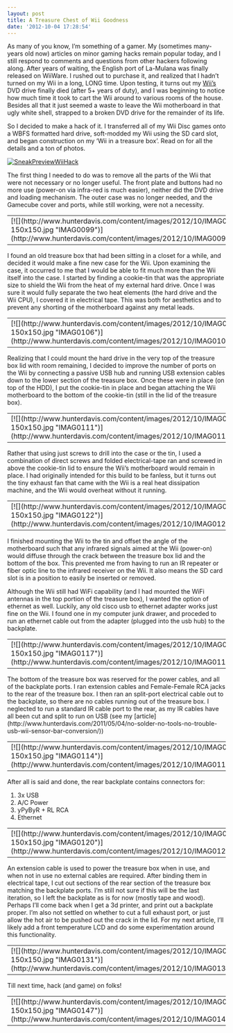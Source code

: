 ```yaml
---
layout: post
title: A Treasure Chest of Wii Goodness
date: '2012-10-04 17:28:54'
---
```



As many of you know, I’m something of a gamer. My (sometimes many-years old now) articles on minor gaming hacks remain popular today, and I still respond to comments and questions from other hackers following along. After years of waiting, the English port of La-Mulana was finally released on WiiWare. I rushed out to purchase it, and realized that I hadn’t turned on my Wii in a long, LONG time. Upon testing, it turns out my [Wii’s](http://www.hunterdavis.com/2011/05/04/no-solder-no-tools-no-trouble-usb-wii-sensor-bar-conversion/) DVD drive finally died (after 5+ years of duty), and I was beginning to notice how much time it took to cart the Wii around to various rooms of the house. Besides all that it just seemed a waste to leave the Wii motherboard in that ugly white shell, strapped to a broken DVD drive for the remainder of its life.

So I decided to make a hack of it. I transferred all of my Wii Disc games onto a WBFS formatted hard drive, soft-modded my Wii using the SD card slot, and began construction on my ‘Wii in a treasure box’. Read on for all the details and a ton of photos.

[![](http://www.hunterdavis.com/content/images/2012/10/SneakPreviewWiiHack-300x206.png "SneakPreviewWiiHack")](http://www.hunterdavis.com/content/images/2012/10/SneakPreviewWiiHack.png)

The first thing I needed to do was to remove all the parts of the Wii that were not necessary or no longer useful. The front plate and buttons had no more use (power-on via infra-red is much easier), neither did the DVD drive and loading mechanism. The outer case was no longer needed, and the Gamecube cover and ports, while still working, were not a necessity.

<table><tr><td>[![](http://www.hunterdavis.com/content/images/2012/10/IMAG0099-150x150.jpg "IMAG0099")](http://www.hunterdavis.com/content/images/2012/10/IMAG0099.jpg)</td><td>[![](http://www.hunterdavis.com/content/images/2012/10/IMAG0100-150x150.jpg "IMAG0100")](http://www.hunterdavis.com/content/images/2012/10/IMAG0100.jpg)</td><td>[![](http://www.hunterdavis.com/content/images/2012/10/IMAG0102-150x150.jpg "IMAG0102")](http://www.hunterdavis.com/content/images/2012/10/IMAG0102.jpg)</td><td>[![](http://www.hunterdavis.com/content/images/2012/10/IMAG0101-150x150.jpg "IMAG0101")](http://www.hunterdavis.com/content/images/2012/10/IMAG0101.jpg)</td></tr></table>I found an old treasure box that had been sitting in a closet for a while, and decided it would make a fine new case for the Wii. Upon examining the case, it occurred to me that I would be able to fit much more than the Wii itself into the case. I started by finding a cookie-tin that was the appropriate size to shield the Wii from the heat of my external hard drive. Once I was sure it would fully separate the two heat elements (the hard drive and the Wii CPU), I covered it in electrical tape. This was both for aesthetics and to prevent any shorting of the motherboard against any metal leads.

<table><tr><td>[![](http://www.hunterdavis.com/content/images/2012/10/IMAG0106-150x150.jpg "IMAG0106")](http://www.hunterdavis.com/content/images/2012/10/IMAG0106.jpg)</td><td>[![](http://www.hunterdavis.com/content/images/2012/10/IMAG0107-150x150.jpg "IMAG0107")](http://www.hunterdavis.com/content/images/2012/10/IMAG0107.jpg)</td><td>[![](http://www.hunterdavis.com/content/images/2012/10/IMAG0108-150x150.jpg "IMAG0108")](http://www.hunterdavis.com/content/images/2012/10/IMAG0108.jpg)</td><td>[![](http://www.hunterdavis.com/content/images/2012/10/IMAG0105-150x150.jpg "IMAG0105")](http://www.hunterdavis.com/content/images/2012/10/IMAG0105.jpg)</td></tr></table>Realizing that I could mount the hard drive in the very top of the treasure box lid with room remaining, I decided to improve the number of ports on the Wii by connecting a passive USB hub and running USB extension cables down to the lower section of the treasure box. Once these were in place (on top of the HDD), I put the cookie-tin in place and began attaching the Wii motherboard to the bottom of the cookie-tin (still in the lid of the treasure box).

<table><tr><td>[![](http://www.hunterdavis.com/content/images/2012/10/IMAG0111-150x150.jpg "IMAG0111")](http://www.hunterdavis.com/content/images/2012/10/IMAG0111.jpg)</td><td>[![](http://www.hunterdavis.com/content/images/2012/10/IMAG0112-150x150.jpg "IMAG0112")](http://www.hunterdavis.com/content/images/2012/10/IMAG0112.jpg)</td><td>[![](http://www.hunterdavis.com/content/images/2012/10/IMAG0116-150x150.jpg "IMAG0116")](http://www.hunterdavis.com/content/images/2012/10/IMAG0116.jpg)</td><td>[![](http://www.hunterdavis.com/content/images/2012/10/IMAG0104-150x150.jpg "IMAG0104")](http://www.hunterdavis.com/content/images/2012/10/IMAG0104.jpg)</td></tr></table>Rather that using just screws to drill into the case or the tin, I used a combination of direct screws and folded electrical-tape ran and screwed in above the cookie-tin lid to ensure the Wii’s motherboard would remain in place. I had originally intended for this build to be fanless, but it turns out the tiny exhaust fan that came with the Wii is a real heat dissipation machine, and the Wii would overheat without it running.

<table><tr><td>[![](http://www.hunterdavis.com/content/images/2012/10/IMAG0122-150x150.jpg "IMAG0122")](http://www.hunterdavis.com/content/images/2012/10/IMAG0122.jpg)</td><td>[![](http://www.hunterdavis.com/content/images/2012/10/IMAG0146-150x150.jpg "IMAG0146")](http://www.hunterdavis.com/content/images/2012/10/IMAG0146.jpg)</td></tr></table>I finished mounting the Wii to the tin and offset the angle of the motherboard such that any infrared signals aimed at the Wii (power-on) would diffuse through the crack between the treasure box lid and the bottom of the box. This prevented me from having to run an IR repeater or fiber optic line to the infrared receiver on the Wii. It also means the SD card slot is in a position to easily be inserted or removed.

Although the Wii still had WiFi capability (and I had mounted the WiFi antennas in the top portion of the treasure box), I wanted the option of ethernet as well. Luckily, any old cisco usb to ethernet adapter works just fine on the Wii. I found one in my computer junk drawer, and proceded to run an ethernet cable out from the adapter (plugged into the usb hub) to the backplate.

<table><tr><td>[![](http://www.hunterdavis.com/content/images/2012/10/IMAG0117-150x150.jpg "IMAG0117")](http://www.hunterdavis.com/content/images/2012/10/IMAG0117.jpg)</td><td>[![](http://www.hunterdavis.com/content/images/2012/10/IMAG0118-150x150.jpg "IMAG0118")](http://www.hunterdavis.com/content/images/2012/10/IMAG0118.jpg)</td></tr></table>The bottom of the treasure box was reserved for the power cables, and all of the backplate ports. I ran extension cables and Female-Female RCA jacks to the rear of the treasure box. I then ran an split-port electrical cable out to the backplate, so there are no cables running out of the treasure box. I neglected to run a standard IR cable port to the rear, as my IR cables have all been cut and split to run on USB (see my [article](http://www.hunterdavis.com/2011/05/04/no-solder-no-tools-no-trouble-usb-wii-sensor-bar-conversion/))

<table><tr><td>[![](http://www.hunterdavis.com/content/images/2012/10/IMAG0114-150x150.jpg "IMAG0114")](http://www.hunterdavis.com/content/images/2012/10/IMAG0114.jpg)</td></tr></table>After all is said and done, the rear backplate contains connectors for:

1. 3x USB
2. A/C Power
3. yPyByR + RL RCA
4. Ethernet

<table><tr><td>[![](http://www.hunterdavis.com/content/images/2012/10/IMAG0120-150x150.jpg "IMAG0120")](http://www.hunterdavis.com/content/images/2012/10/IMAG0120.jpg)</td><td>[![](http://www.hunterdavis.com/content/images/2012/10/IMAG01201-150x150.jpg "IMAG0120")](http://www.hunterdavis.com/content/images/2012/10/IMAG01201.jpg)</td><td>[![](http://www.hunterdavis.com/content/images/2012/10/IMAG0121-150x150.jpg "IMAG0121")](http://www.hunterdavis.com/content/images/2012/10/IMAG0121.jpg)</td><td>[![](http://www.hunterdavis.com/content/images/2012/10/IMAG0127-150x150.jpg "IMAG0127")](http://www.hunterdavis.com/content/images/2012/10/IMAG0127.jpg)</td></tr></table>An extension cable is used to power the treasure box when in use, and when not in use no external cables are required. After binding them in electrical tape, I cut out sections of the rear section of the treasure box matching the backplate ports. I’m still not sure if this will be the last iteration, so I left the backplate as is for now (mostly tape and wood). Perhaps I’ll come back when I get a 3d printer, and print out a backplate proper. I’m also not settled on whether to cut a full exhaust port, or just allow the hot air to be pushed out the crack in the lid. For my next article, I’ll likely add a front temperature LCD and do some experimentation around this functionality.

<table><tr><td>[![](http://www.hunterdavis.com/content/images/2012/10/IMAG0131-150x150.jpg "IMAG0131")](http://www.hunterdavis.com/content/images/2012/10/IMAG0131.jpg)</td><td>[![](http://www.hunterdavis.com/content/images/2012/10/IMAG0137-150x150.jpg "IMAG0137")](http://www.hunterdavis.com/content/images/2012/10/IMAG0137.jpg)</td><td>[![](http://www.hunterdavis.com/content/images/2012/10/IMAG0141-150x150.jpg "IMAG0141")](http://www.hunterdavis.com/content/images/2012/10/IMAG0141.jpg)</td><td>[![](http://www.hunterdavis.com/content/images/2012/10/IMAG01461-150x150.jpg "IMAG0146")](http://www.hunterdavis.com/content/images/2012/10/IMAG01461.jpg)</td></tr></table>Till next time, hack (and game) on folks!

<table><tr><td>[![](http://www.hunterdavis.com/content/images/2012/10/IMAG0147-150x150.jpg "IMAG0147")](http://www.hunterdavis.com/content/images/2012/10/IMAG0147.jpg)</td><td>[![](http://www.hunterdavis.com/content/images/2012/10/IMAG0133-150x150.jpg "IMAG0133")](http://www.hunterdavis.com/content/images/2012/10/IMAG0133.jpg)</td><td>[![](http://www.hunterdavis.com/content/images/2012/10/IMAG0123-150x150.jpg "IMAG0123")](http://www.hunterdavis.com/content/images/2012/10/IMAG0123.jpg)</td><td>[![](http://www.hunterdavis.com/content/images/2012/10/IMAG0130-150x150.jpg "IMAG0130")](http://www.hunterdavis.com/content/images/2012/10/IMAG0130.jpg)</td></tr></table>
